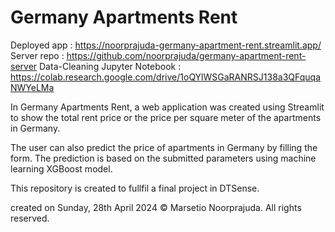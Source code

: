 # Germany Apartments Rent

Deployed app : https://noorprajuda-germany-apartment-rent.streamlit.app/
Server repo : https://github.com/noorprajuda/germany-apartment-rent-server
Data-Cleaning Jupyter Notebook : https://colab.research.google.com/drive/1oQYlWSGaRANRSJ138a3QFquqaNWYeLMa

In Germany Apartments Rent, a web application was created using Streamlit to show the total rent price or the price per square meter of the apartments in Germany.

The user can also predict the price of apartments in Germany by filling the form. The prediction is based on the submitted parameters using machine learning XGBoost model.

This repository is created to fullfil a final project in DTSense.

created on Sunday, 28th April 2024 © Marsetio Noorprajuda. All rights reserved.
